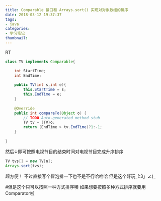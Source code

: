 ```yaml
---
title: Comparable 接口和 Arrays.sort() 实现对对象数组的排序
date: 2018-03-12 19:37:37
tags: 
- java
categories: 
- 学习笔记
thumbnail:
---
```

RT
<!--more-->
```java
class TV implements Comparable{

	int StartTime;
	int EndTime;
	
	public TV(int s,int e){
		this.StartTime = s;
		this.EndTime = e;
	}
 
	@Override
	public int compareTo(Object o) {
		// TODO Auto-generated method stub
		TV tv = (TV)o;
		return (EndTime > tv.EndTime)?1:-1;
	}
 
}
```
然后↓即可按照电视节目的结束时间对电视节目完成升序排序
```java
TV tvs[] = new TV[n];
Arrays.sort(tvs);
```
超方便！
不过直接写个冒泡排一下也不是不行哈哈哈
但是这个好玩_(:3」∠)_

#但是这个只可以按照一种方式排序噢 如果想要按照多种方式排序就要用Comparator啦